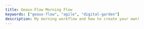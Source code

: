 ```yaml
---
title: Geaux-Flow Morning Flow
keywords: ["geaux-flow", "agile", "digital-garden"]
description: My morning workflow and how to create your own!
---
```

